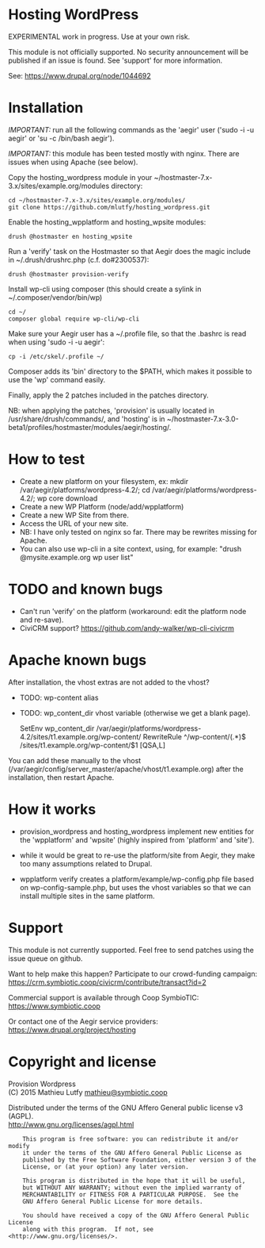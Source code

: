 Hosting WordPress
=================

EXPERIMENTAL work in progress. Use at your own risk.

This module is not officially supported. No security announcement will be
published if an issue is found. See 'support' for more information.

See: https://www.drupal.org/node/1044692

Installation
============

*IMPORTANT:* run all the following commands as the 'aegir' user ('sudo -i -u aegir' or 'su -c /bin/bash aegir').

*IMPORTANT:* this module has been tested mostly with nginx. There are issues when using Apache (see below).

Copy the hosting_wordpress module in your ~/hostmaster-7.x-3.x/sites/example.org/modules directory:

    cd ~/hostmaster-7.x-3.x/sites/example.org/modules/
    git clone https://github.com/mlutfy/hosting_wordpress.git

Enable the hosting_wpplatform and hosting_wpsite modules:

    drush @hostmaster en hosting_wpsite

Run a 'verify' task on the Hostmaster so that Aegir does the magic include in ~/.drush/drushrc.php (c.f. do#2300537):

    drush @hostmaster provision-verify

Install wp-cli using composer (this should create a sylink in ~/.composer/vendor/bin/wp)

    cd ~/
    composer global require wp-cli/wp-cli

Make sure your Aegir user has a ~/.profile file, so that the .bashrc is read when using 'sudo -i -u aegir':

    cp -i /etc/skel/.profile ~/

Composer adds its 'bin' directory to the $PATH, which makes it possible to use the 'wp' command easily.

Finally, apply the 2 patches included in the patches directory.

NB: when applying the patches, 'provision' is usually located in /usr/share/drush/commands/, and 'hosting' is in ~/hostmaster-7.x-3.0-beta1/profiles/hostmaster/modules/aegir/hosting/.

How to test
===========

- Create a new platform on your filesystem, ex: mkdir /var/aegir/platforms/wordpress-4.2/; cd /var/aegir/platforms/wordpress-4.2/; wp core download
- Create a new WP Platform (node/add/wpplatform)
- Create a new WP Site from there.
- Access the URL of your new site.
- NB: I have only tested on nginx so far. There may be rewrites missing for Apache.
- You can also use wp-cli in a site context, using, for example: "drush @mysite.example.org wp user list"

TODO and known bugs
===================

* Can't run 'verify' on the platform (workaround: edit the platform node and re-save).
* CiviCRM support? https://github.com/andy-walker/wp-cli-civicrm

Apache known bugs
=================

After installation, the vhost extras are not added to the vhost?

* TODO: wp-content alias
* TODO: wp_content_dir vhost variable (otherwise we get a blank page).

  SetEnv wp_content_dir /var/aegir/platforms/wordpress-4.2/sites/t1.example.org/wp-content/
  RewriteRule ^/wp-content/(.*)$ /sites/t1.example.org/wp-content/$1 [QSA,L]

You can add these manually to the vhost (/var/aegir/config/server_master/apache/vhost/t1.example.org) after the installation, then restart Apache.

How it works
============

- provision_wordpress and hosting_wordpress implement new entities for
  the 'wpplatform' and 'wpsite' (highly inspired from 'platform' and 'site').

- while it would be great to re-use the platform/site from Aegir, they make
  too many assumptions related to Drupal.

- wpplatform verify creates a platform/example/wp-config.php file
  based on wp-config-sample.php, but uses the vhost variables so that
  we can install multiple sites in the same platform.

Support
=======

This module is not currently supported. Feel free to send patches using the issue queue on github.

Want to help make this happen? Participate to our crowd-funding campaign:  
https://crm.symbiotic.coop/civicrm/contribute/transact?id=2

Commercial support is available through Coop SymbioTIC:  
https://www.symbiotic.coop

Or contact one of the Aegir service providers:  
https://www.drupal.org/project/hosting

Copyright and license
=====================

Provision Wordpress  
(C) 2015 Mathieu Lutfy <mathieu@symbiotic.coop>

Distributed under the terms of the GNU Affero General public license v3 (AGPL).  
http://www.gnu.org/licenses/agpl.html

```
    This program is free software: you can redistribute it and/or modify
    it under the terms of the GNU Affero General Public License as
    published by the Free Software Foundation, either version 3 of the
    License, or (at your option) any later version.

    This program is distributed in the hope that it will be useful,
    but WITHOUT ANY WARRANTY; without even the implied warranty of
    MERCHANTABILITY or FITNESS FOR A PARTICULAR PURPOSE.  See the
    GNU Affero General Public License for more details.

    You should have received a copy of the GNU Affero General Public License
    along with this program.  If not, see <http://www.gnu.org/licenses/>.
```
